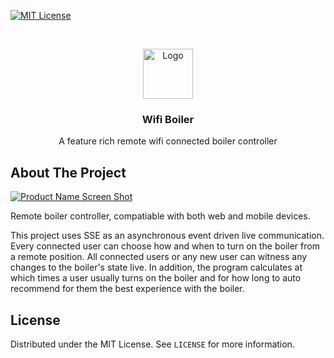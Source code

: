 [![MIT License][license-shield]][license-url]



<!-- PROJECT LOGO -->
<br />
<p align="center">
  <a href="https://github.com/othneildrew/Best-README-Template">
    <img src="https://www.flaticon.com/svg/static/icons/svg/2209/2209695.svg" alt="Logo" width="80" height="80">
  </a>

  <h3 align="center">Wifi Boiler</h3>

  <p align="center">
    A feature rich remote wifi connected boiler controller
  </p>
</p>


<!-- ABOUT THE PROJECT -->
## About The Project

[![Product Name Screen Shot][product-screenshot]](https://github.com/SharonFabin/wifi_boiler)

Remote boiler controller, compatiable with both web and mobile devices.

This project uses SSE as an asynchronous event driven live communication. Every connected user can choose how and when to turn on the
boiler from a remote position. All connected users or any new user can witness any changes to the boiler's state live. In addition, the program calculates at which times a user usually turns on the boiler and for how long to auto recommend for them the best experience with the boiler.

<!-- LICENSE -->
## License

Distributed under the MIT License. See `LICENSE` for more information.

[license-shield]: https://img.shields.io/github/license/othneildrew/Best-README-Template.svg?style=for-the-badge
[license-url]: https://github.com/SharonFabin/wifi_boiler/blob/master/LICENSE
[product-screenshot]: https://miro.medium.com/max/880/1*h1Nc87N0NlMq6JRb2ct_1g.gif
